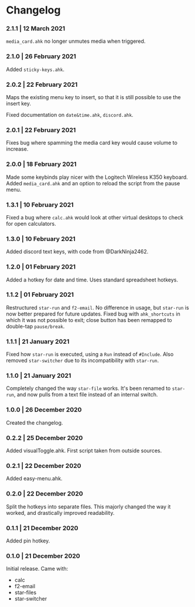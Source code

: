 # Changelog
### 2.1.1 | 12 March 2021
`media_card.ahk` no longer unmutes media when triggered.

### 2.1.0 | 26 February 2021
Added `sticky-keys.ahk`.

### 2.0.2 | 22 February 2021
Maps the existing menu key to insert, so that it is still possible to use the insert key.

Fixed documentation on `date&time.ahk`, `discord.ahk`.

### 2.0.1 | 22 February 2021
Fixes bug where spamming the media card key would cause volume to increase.

### 2.0.0 | 18 February 2021
Made some keybinds play nicer with the Logitech Wireless K350 keyboard. Added `media_card.ahk` and an option to reload the script from the pause menu.

### 1.3.1 | 10 February 2021
Fixed a bug where `calc.ahk` would look at other virtual desktops to check for open calculators.

### 1.3.0 | 10 February 2021
Added discord text keys, with code from @DarkNinja2462.

### 1.2.0 | 01 February 2021
Added a hotkey for date and time. Uses standard spreadsheet hotkeys.

### 1.1.2 | 01 February 2021
Restructured `star-run` and `f2-email`. No difference in usage, but `star-run` is now better prepared for future updates. Fixed bug with `ahk_shortcuts` in which it was not possible to exit; close button has been remapped to double-tap `pause/break`.

### 1.1.1 | 21 January 2021
Fixed how `star-run` is executed, using a `Run` instead of `#Include`. Also removed `star-switcher` due to its incompatibility with `star-run`.

### 1.1.0 | 21 January 2021
Completely changed the way `star-file` works. It's been renamed to `star-run`, and now pulls from a text file instead of an internal switch.

### 1.0.0 | 26 December 2020
Created the changelog.

### 0.2.2 | 25 December 2020
Added visualToggle.ahk. First script taken from outside sources.

### 0.2.1 | 22 December 2020
Added easy-menu.ahk.

### 0.2.0 | 22 December 2020
Split the hotkeys into separate files. This majorly changed the way it worked, and drastically improved readability.

### 0.1.1 | 21 December 2020
Added pin hotkey.

### 0.1.0 | 21 December 2020
Initial release. Came with:
- calc
- f2-email
- star-files
- star-switcher
